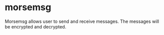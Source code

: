 # morsemsg

Morsemsg allows user to send and receive messages. The messages will be encrypted and decrypted. 
